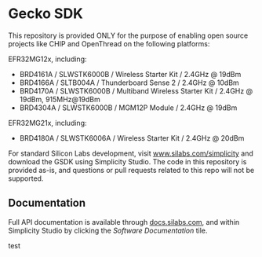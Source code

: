 Gecko SDK
=========

This repository is provided ONLY for the purpose of enabling open source projects like CHIP and OpenThread on the following platforms:

EFR32MG12x, including:
* BRD4161A / SLWSTK6000B / Wireless Starter Kit / 2.4GHz @ 19dBm
* BRD4166A / SLTB004A / Thunderboard Sense 2 / 2.4GHz @ 10dBm
* BRD4170A / SLWSTK6000B / Multiband Wireless Starter Kit / 2.4GHz @ 19dBm, 915MHz@19dBm
* BRD4304A / SLWSTK6000B / MGM12P Module / 2.4GHz @ 19dBm

EFR32MG21x, including:
* BRD4180A / SLWSTK6006A / Wireless Starter Kit / 2.4GHz @ 20dBm
 
For standard Silicon Labs development, visit www.silabs.com/simplicity and download the GSDK using Simplicity Studio. The code in this repository is provided as-is, and questions or pull requests related to this repo will not be supported.


Documentation
-------------

Full API documentation is available through [docs.silabs.com](https://docs.silabs.com/), and within Simplicity Studio by clicking the *Software Documentation* tile.


test
